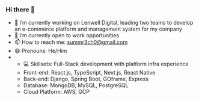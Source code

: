 ### Hi there 👋

- 🏢 I’m currently working on Lenwell Digital, leading two teams to develop an e-commerce platform and management system for my company
- 💼 I’m currently open to work opportunities
- 📫 How to reach me: summr3ch0@gmail.com
- 😄 Pronouns: He/Him
- - 💻 Skillsets: Full-Stack development with platform infra experience
  - Front-end: React.js, TypeScript, Next.js, React Native
  - Back-end: Django, Spring Boot, GOframe, Express
  - Database: MongoDB, MySQL, PostgreSQL
  - Cloud Platform: AWS, GCP
